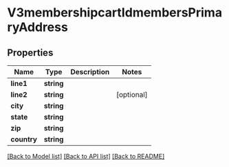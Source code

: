 # V3membershipcartIdmembersPrimaryAddress

## Properties
Name | Type | Description | Notes
------------ | ------------- | ------------- | -------------
**line1** | **string** |  | 
**line2** | **string** |  | [optional] 
**city** | **string** |  | 
**state** | **string** |  | 
**zip** | **string** |  | 
**country** | **string** |  | 

[[Back to Model list]](../README.md#documentation-for-models) [[Back to API list]](../README.md#documentation-for-api-endpoints) [[Back to README]](../README.md)



